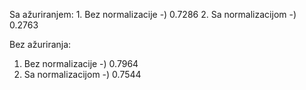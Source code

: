 Sa ažuriranjem: 1. Bez normalizacije -) 0.7286 2. Sa normalizacijom -) 0.2763

Bez ažuriranja:

1. Bez normalizacije -) 0.7964
2. Sa normalizacijom -)  0.7544
